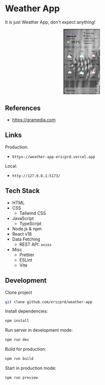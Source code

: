 # Weather App

It is just Weather App, don't expect anything!

<div style="text-align: center;"><img src="./weather-app.png" alt="weather-app" style="width: 120px;" /></div>

## References

- https://gramedia.com

## Links

Production:

- `https://weather-app-ericprd.vercel.app`

Local:

- `http://127.0.0.1:5173/`

## Tech Stack

- HTML
- CSS
  - Tailwind CSS
- JavaScript
  - TypeScript
- Node.js & npm
- React v18
- Data Fetching
  - REST API: `axios`
- Misc
  - Prettier
  - ESLint
  - Vite

## Development

Clone project

```sh
git clone github.com/ericprd/weather-app
```

Install dependencies:

```sh
npm install
```

Run server in development mode:

```sh
npm run dev
```

Build for production:

```sh
npm run build
```

Start in production mode:

```sh
npm run preview
```
